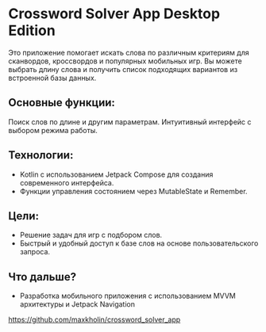 # Crossword Solver App Desktop Edition

Это приложение помогает искать слова по различным критериям для сканвордов, кроссвордов и популярных мобильных игр. Вы можете выбрать длину слова и получить список подходящих вариантов из встроенной базы данных.

## Основные функции:

Поиск слов по длине и другим параметрам.
Интуитивный интерфейс с выбором режима работы.

## Технологии:

- Kotlin с использованием Jetpack Compose для создания современного интерфейса.
- Функции управления состоянием через MutableState и Remember.

## Цели:

- Решение задач для игр с подбором слов.
- Быстрый и удобный доступ к базе слов на основе пользовательского запроса.

## Что дальше?

- Разработка мобильного приложения с использованием MVVM архитектуры и Jetpack Navigation

https://github.com/maxkholin/crossword_solver_app

